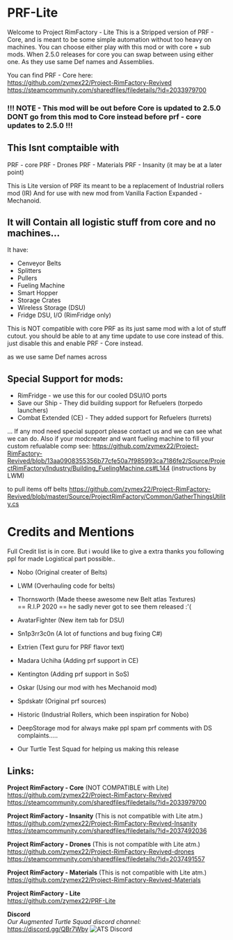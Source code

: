 # PRF-Lite
Welcome to Project RimFactory - Lite
This is a Stripped version of PRF - Core, and is meant to be some simple automation without too heavy on machines.
You can choose either play with this mod or with core + sub mods.
When 2.5.0 releases for core you can swap between using either one.
As they use same Def names and Assemblies.

You can find PRF - Core here:  
https://github.com/zymex22/Project-RimFactory-Revived  
https://steamcommunity.com/sharedfiles/filedetails/?id=2033979700  

 ### !!! NOTE - This mod will be out before Core is updated to 2.5.0 DONT go from this mod to Core instead before prf - core updates to 2.5.0 !!!
 ## This Isnt comptaible with
  PRF - core
  PRF - Drones
  PRF - Materials
  PRF - Insanity
  (it may be at a later point)

 This is Lite version of PRF its meant to be a replacement of Industrial rollers mod (IR)
 And for use with new mod from Vanilla Faction Expanded - Mechanoid.

## It will Contain all logistic stuff from core and no machines...
 It have:
 - Cenveyor Belts
 - Splitters
 - Pullers
 - Fueling Machine
 - Smart Hopper
 - Storage Crates
 - Wireless Storage (DSU)
 - Fridge DSU, I/O (RimFridge only)


 This is NOT compatible with core PRF as its just same mod with a lot of stuff cutout.
 you should be able to at any time update to use core instead of this.
 just disable this and enable PRF - Core instead.

 as we use same Def names across
 
 ## Special Support for mods:
 - RimFridge - we use this for our cooled DSU/IO ports
 - Save our Ship - They did building support for Refuelers (torpedo launchers)
 - Combat Extended (CE) - They added support for Refuelers (turrets)

... If any mod need special support please contact us and we can see what we can do.
Also if your modcreater and want fueling machine to fill your custom refualable comp see:
https://github.com/zymex22/Project-RimFactory-Revived/blob/13aa0908355356b77cfe50a7f985993ca7186fe2/Source/ProjectRimFactory/Industry/Building_FuelingMachine.cs#L144 (instructions by LWM)

to pull items off belts
https://github.com/zymex22/Project-RimFactory-Revived/blob/master/Source/ProjectRimFactory/Common/GatherThingsUtility.cs
 
 # Credits and Mentions
Full Credit list is in core.
But i would like to give a extra thanks you following ppl for made Logistical part possible..

- Nobo (Original creater of Belts)
- LWM (Overhauling code for belts)
- Thornsworth (Made theese awesome new Belt atlas Textures)  
== R.I.P 2020 == he sadly never got to see them released :'(
- AvatarFighter (New item tab for DSU)
- Sn1p3rr3c0n (A lot of functions and bug fixing C#)
- Extrien (Text guru for PRF flavor text)

- Madara Uchiha (Adding prf support in CE)
- Kentington (Adding prf support in SoS)
- Oskar (Using our mod with hes Mechanoid mod)
- Spdskatr (Original prf sources)
- Historic (Industrial Rollers, which been inspiration for Nobo)  
  
- DeepStorage mod for always make ppl spam prf comments with DS complaints.....
- Our Turtle Test Squad for helping us making this release


## Links:
**Project RimFactory - Core** (NOT COMPATIBLE with Lite)  
https://github.com/zymex22/Project-RimFactory-Revived  
https://steamcommunity.com/sharedfiles/filedetails/?id=2033979700  
  
**Project RimFactory - Insanity** (This is not compatible with Lite atm.)  
https://github.com/zymex22/Project-RimFactory-Revived-Insanity 
https://steamcommunity.com/sharedfiles/filedetails/?id=2037492036  
  
**Project RimFactory - Drones** (This is not compatible with Lite atm.)  
https://github.com/zymex22/Project-RimFactory-Revived-drones  
https://steamcommunity.com/sharedfiles/filedetails/?id=2037491557  
  
**Project RimFactory - Materials** (This is not compatible with Lite atm.)  
https://github.com/zymex22/Project-RimFactory-Revived-Materials  
  
**Project RimFactory - Lite**  
https://github.com/zymex22/PRF-Lite  
  
**Discord**  
*Our Augmented Turtle Squad discord channel:*  
https://discord.gg/QBr7Wby
![ATS Discord](https://imgur.com/x9KVZun.png)
